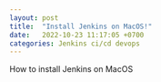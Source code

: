 ```yaml
---
layout: post
title:  "Install Jenkins on MacOS!"
date:   2022-10-23 11:17:05 +0700
categories: Jenkins ci/cd devops
---
```


How to install Jenkins on MacOS
